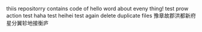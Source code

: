 thiis repositorry contains code of hello word about eveny thing!
test prow action
test haha
test heihei
test again
delete duplicate files
豫章故郡洪都新府
星分翼轸地接衡庐